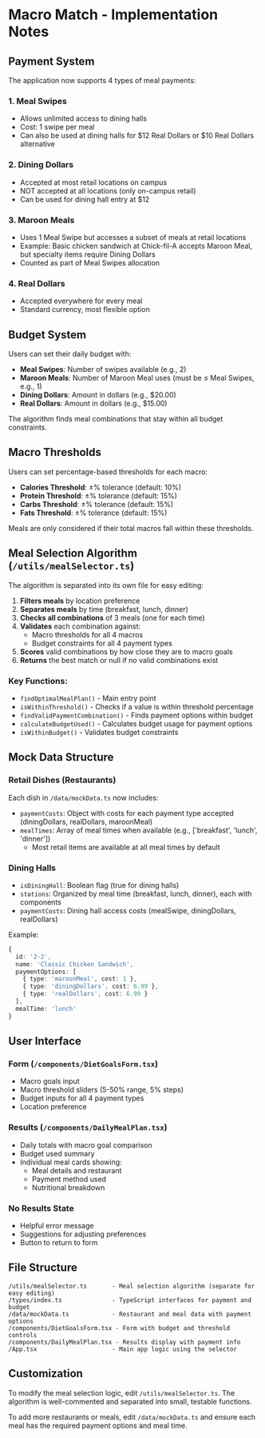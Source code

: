 # Macro Match - Implementation Notes

## Payment System

The application now supports 4 types of meal payments:

### 1. Meal Swipes
- Allows unlimited access to dining halls
- Cost: 1 swipe per meal
- Can also be used at dining halls for $12 Real Dollars or $10 Real Dollars alternative

### 2. Dining Dollars
- Accepted at most retail locations on campus
- NOT accepted at all locations (only on-campus retail)
- Can be used for dining hall entry at $12

### 3. Maroon Meals
- Uses 1 Meal Swipe but accesses a subset of meals at retail locations
- Example: Basic chicken sandwich at Chick-fil-A accepts Maroon Meal, but specialty items require Dining Dollars
- Counted as part of Meal Swipes allocation

### 4. Real Dollars
- Accepted everywhere for every meal
- Standard currency, most flexible option

## Budget System

Users can set their daily budget with:
- **Meal Swipes**: Number of swipes available (e.g., 2)
- **Maroon Meals**: Number of Maroon Meal uses (must be ≤ Meal Swipes, e.g., 1)
- **Dining Dollars**: Amount in dollars (e.g., $20.00)
- **Real Dollars**: Amount in dollars (e.g., $15.00)

The algorithm finds meal combinations that stay within all budget constraints.

## Macro Thresholds

Users can set percentage-based thresholds for each macro:
- **Calories Threshold**: ±% tolerance (default: 10%)
- **Protein Threshold**: ±% tolerance (default: 15%)
- **Carbs Threshold**: ±% tolerance (default: 15%)
- **Fats Threshold**: ±% tolerance (default: 15%)

Meals are only considered if their total macros fall within these thresholds.

## Meal Selection Algorithm (`/utils/mealSelector.ts`)

The algorithm is separated into its own file for easy editing:

1. **Filters meals** by location preference
2. **Separates meals** by time (breakfast, lunch, dinner)
3. **Checks all combinations** of 3 meals (one for each time)
4. **Validates** each combination against:
   - Macro thresholds for all 4 macros
   - Budget constraints for all 4 payment types
5. **Scores** valid combinations by how close they are to macro goals
6. **Returns** the best match or null if no valid combinations exist

### Key Functions:
- `findOptimalMealPlan()` - Main entry point
- `isWithinThreshold()` - Checks if a value is within threshold percentage
- `findValidPaymentCombination()` - Finds payment options within budget
- `calculateBudgetUsed()` - Calculates budget usage for payment options
- `isWithinBudget()` - Validates budget constraints

## Mock Data Structure

### Retail Dishes (Restaurants)
Each dish in `/data/mockData.ts` now includes:
- `paymentCosts`: Object with costs for each payment type accepted (diningDollars, realDollars, maroonMeal)
- `mealTimes`: Array of meal times when available (e.g., ['breakfast', 'lunch', 'dinner'])
  - Most retail items are available at all meal times by default

### Dining Halls
- `isDiningHall`: Boolean flag (true for dining halls)
- `stations`: Organized by meal time (breakfast, lunch, dinner), each with components
- `paymentCosts`: Dining hall access costs (mealSwipe, diningDollars, realDollars)

Example:
```typescript
{
  id: '2-2',
  name: 'Classic Chicken Sandwich',
  paymentOptions: [
    { type: 'maroonMeal', cost: 1 },
    { type: 'diningDollars', cost: 6.99 },
    { type: 'realDollars', cost: 6.99 }
  ],
  mealTime: 'lunch'
}
```

## User Interface

### Form (`/components/DietGoalsForm.tsx`)
- Macro goals input
- Macro threshold sliders (5-50% range, 5% steps)
- Budget inputs for all 4 payment types
- Location preference

### Results (`/components/DailyMealPlan.tsx`)
- Daily totals with macro goal comparison
- Budget used summary
- Individual meal cards showing:
  - Meal details and restaurant
  - Payment method used
  - Nutritional breakdown

### No Results State
- Helpful error message
- Suggestions for adjusting preferences
- Button to return to form

## File Structure

```
/utils/mealSelector.ts       - Meal selection algorithm (separate for easy editing)
/types/index.ts              - TypeScript interfaces for payment and budget
/data/mockData.ts            - Restaurant and meal data with payment options
/components/DietGoalsForm.tsx - Form with budget and threshold controls
/components/DailyMealPlan.tsx - Results display with payment info
/App.tsx                     - Main app logic using the selector
```

## Customization

To modify the meal selection logic, edit `/utils/mealSelector.ts`. The algorithm is well-commented and separated into small, testable functions.

To add more restaurants or meals, edit `/data/mockData.ts` and ensure each meal has the required payment options and meal time.
